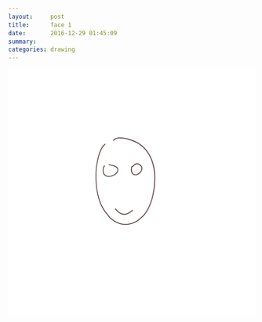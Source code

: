 ```yaml
---
layout:     post
title:      face 1
date:       2016-12-29 01:45:09
summary:    
categories: drawing
---
```

![face 1](/images/diary/face-1.png "vaccant")
